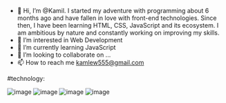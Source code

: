 - 👋 Hi, I’m @Kamil. I started my adventure with programming about 6 months ago and have fallen in love with front-end technologies. Since then, I have been learning HTML, CSS, JavaScript and its ecosystem. I am ambitious by nature and constantly working on improving my skills.
- 👀 I’m interested in Web Development
- 🌱 I’m currently learning JavaScript
- 💞️ I’m looking to collaborate on ...
- 📫 How to reach me kamlew555@gmail.com 

<!---
Kamil201/Kamil201 is a ✨ special ✨ repository because its `README.md` (this file) appears on your GitHub profile.
You can click the Preview link to take a look at your changes.
--->
#technology:

![image](https://github.com/Kamil201/Kamil201/assets/107198530/162b186c-0b5c-4be0-83d0-d4435ff979fc)
![image](https://github.com/Kamil201/Kamil201/assets/107198530/cdc36953-0df1-46f7-a1be-76874ba13048)
![image](https://github.com/Kamil201/Kamil201/assets/107198530/e52c0ab0-2e99-424a-a45f-642f85dd5de8)
![image](https://github.com/Kamil201/Kamil201/assets/107198530/de8b9974-b160-443a-8a7f-8f060074bb31)





